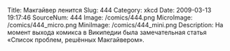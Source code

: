 Title: Макгайвер ленится 
Slug: 444 
Category: xkcd 
Date: 2009-03-13 19:17:46 
SourceNum: 444 
Image: /comics/444.png 
MicroImage: /comics/444_micro.png 
MiniImage: /comics/444_mini.png 
Description: На момент выхода комикса в Википедии была замечательная статья «Список проблем, решённых Макгайвером». 

